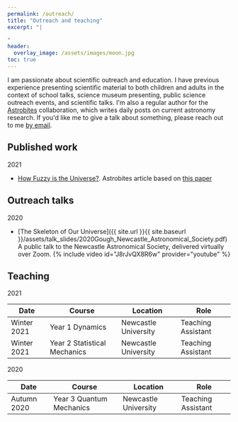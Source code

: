 ```yaml
---
permalink: /outreach/
title: "Outreach and teaching"
excerpt: "|

"
header:
  overlay_image: /assets/images/moon.jpg
toc: true
---
```

I am passionate about scientific outreach and education. I have previous experience presenting scientific material to both children and adults in the context of school talks, science museum presenting, public science outreach events, and scientific talks. I'm also a regular author for the [Astrobites](https://astrobites.org/) collaboration, which writes daily posts on current astronomy research. If you'd like me to give a talk about something, please reach out to me [by email](mailto:a.gough2@ncl.ac.uk).

## Published work
2021
* [How Fuzzy is the Universe?](https://astrobites.org/2021/01/23/fdm-from-21cm/). Astrobites article based on [this paper](https://arxiv.org/abs/1812.09760)

## Outreach talks
2020
* [The Skeleton of Our Universe]({{ site.url }}{{ site.baseurl }}/assets/talk_slides/2020Gough_Newcastle_Astronomical_Society.pdf) A public talk to the Newcastle Astronomical Society, delivered virtually over Zoom.
{% include video id="J8rJvQX8R6w" provider="youtube" %}



## Teaching
2021

|Date | Course | Location | Role |
|---- | ---- | ---- | ---- |
|Winter 2021| Year 1 Dynamics | Newcastle University | Teaching Assistant |
|Winter 2021| Year 2 Statistical Mechanics | Newcastle University | Teaching Assistant |

2020

|Date | Course | Location | Role |
|---- | ---- | ---- | ---- |
|Autumn 2020| Year 3 Quantum Mechanics | Newcastle University | Teaching Assistant |
